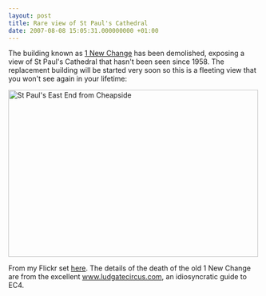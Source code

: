 ```yaml
---
layout: post
title: Rare view of St Paul's Cathedral
date: 2007-08-08 15:05:31.000000000 +01:00
---
```

The building known as <a target="_blank" href="https://www.ludgatecircus.com/1_new_change.htm">1 New Change</a> has been demolished, exposing a view of St Paul's Cathedral that hasn't been seen since 1958. The replacement building will be started very soon so this is a fleeting view that you won't see again in your lifetime:

<img border="0" align="middle" width="500" src="https://farm2.static.flickr.com/1071/1049454586_67c832c057.jpg" alt="St Paul's East End from Cheapside" height="334" />

From my Flickr set <a target="_blank" href="https://www.flickr.com/photos/dominicsayers/collections/72157600882111941/">here</a>. The details of the death of the old 1 New Change are from the excellent <a href="https://www.ludgatecircus.com/">www.ludgatecircus.com</a>, an idiosyncratic guide to EC4.
